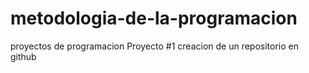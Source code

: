 # metodologia-de-la-programacion
proyectos de programacion
Proyecto #1
creacion de un repositorio en github
